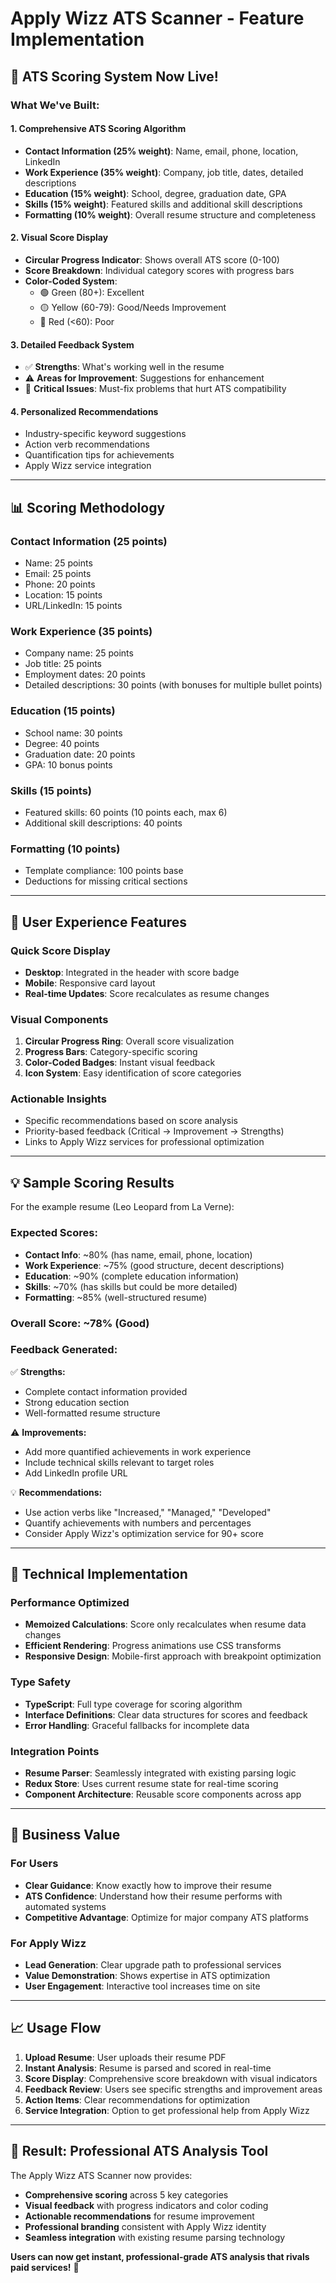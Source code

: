 # Apply Wizz ATS Scanner - Feature Implementation

## 🎯 **ATS Scoring System Now Live!**

### **What We've Built:**

#### **1. Comprehensive ATS Scoring Algorithm**
- **Contact Information (25% weight)**: Name, email, phone, location, LinkedIn
- **Work Experience (35% weight)**: Company, job title, dates, detailed descriptions
- **Education (15% weight)**: School, degree, graduation date, GPA
- **Skills (15% weight)**: Featured skills and additional skill descriptions
- **Formatting (10% weight)**: Overall resume structure and completeness

#### **2. Visual Score Display**
- **Circular Progress Indicator**: Shows overall ATS score (0-100)
- **Score Breakdown**: Individual category scores with progress bars
- **Color-Coded System**: 
  - 🟢 Green (80+): Excellent
  - 🟡 Yellow (60-79): Good/Needs Improvement
  - 🔴 Red (<60): Poor

#### **3. Detailed Feedback System**
- ✅ **Strengths**: What's working well in the resume
- ⚠️ **Areas for Improvement**: Suggestions for enhancement
- 🚨 **Critical Issues**: Must-fix problems that hurt ATS compatibility

#### **4. Personalized Recommendations**
- Industry-specific keyword suggestions
- Action verb recommendations
- Quantification tips for achievements
- Apply Wizz service integration

---

## 📊 **Scoring Methodology**

### **Contact Information (25 points)**
- Name: 25 points
- Email: 25 points
- Phone: 20 points
- Location: 15 points
- URL/LinkedIn: 15 points

### **Work Experience (35 points)**
- Company name: 25 points
- Job title: 25 points
- Employment dates: 20 points
- Detailed descriptions: 30 points (with bonuses for multiple bullet points)

### **Education (15 points)**
- School name: 30 points
- Degree: 40 points
- Graduation date: 20 points
- GPA: 10 bonus points

### **Skills (15 points)**
- Featured skills: 60 points (10 points each, max 6)
- Additional skill descriptions: 40 points

### **Formatting (10 points)**
- Template compliance: 100 points base
- Deductions for missing critical sections

---

## 🎨 **User Experience Features**

### **Quick Score Display**
- **Desktop**: Integrated in the header with score badge
- **Mobile**: Responsive card layout
- **Real-time Updates**: Score recalculates as resume changes

### **Visual Components**
1. **Circular Progress Ring**: Overall score visualization
2. **Progress Bars**: Category-specific scoring
3. **Color-Coded Badges**: Instant visual feedback
4. **Icon System**: Easy identification of score categories

### **Actionable Insights**
- Specific recommendations based on score analysis
- Priority-based feedback (Critical → Improvement → Strengths)
- Links to Apply Wizz services for professional optimization

---

## 💡 **Sample Scoring Results**

For the example resume (Leo Leopard from La Verne):

### **Expected Scores:**
- **Contact Info**: ~80% (has name, email, phone, location)
- **Work Experience**: ~75% (good structure, decent descriptions)
- **Education**: ~90% (complete education information)
- **Skills**: ~70% (has skills but could be more detailed)
- **Formatting**: ~85% (well-structured resume)

### **Overall Score**: ~78% (Good)

### **Feedback Generated:**
✅ **Strengths:**
- Complete contact information provided
- Strong education section
- Well-formatted resume structure

⚠️ **Improvements:**
- Add more quantified achievements in work experience
- Include technical skills relevant to target roles
- Add LinkedIn profile URL

💡 **Recommendations:**
- Use action verbs like "Increased," "Managed," "Developed"
- Quantify achievements with numbers and percentages
- Consider Apply Wizz's optimization service for 90+ score

---

## 🚀 **Technical Implementation**

### **Performance Optimized**
- **Memoized Calculations**: Score only recalculates when resume data changes
- **Efficient Rendering**: Progress animations use CSS transforms
- **Responsive Design**: Mobile-first approach with breakpoint optimization

### **Type Safety**
- **TypeScript**: Full type coverage for scoring algorithm
- **Interface Definitions**: Clear data structures for scores and feedback
- **Error Handling**: Graceful fallbacks for incomplete data

### **Integration Points**
- **Resume Parser**: Seamlessly integrated with existing parsing logic
- **Redux Store**: Uses current resume state for real-time scoring
- **Component Architecture**: Reusable score components across app

---

## 🎯 **Business Value**

### **For Users**
- **Clear Guidance**: Know exactly how to improve their resume
- **ATS Confidence**: Understand how their resume performs with automated systems
- **Competitive Advantage**: Optimize for major company ATS platforms

### **For Apply Wizz**
- **Lead Generation**: Clear upgrade path to professional services
- **Value Demonstration**: Shows expertise in ATS optimization
- **User Engagement**: Interactive tool increases time on site

---

## 📈 **Usage Flow**

1. **Upload Resume**: User uploads their resume PDF
2. **Instant Analysis**: Resume is parsed and scored in real-time
3. **Score Display**: Comprehensive score breakdown with visual indicators
4. **Feedback Review**: Users see specific strengths and improvement areas
5. **Action Items**: Clear recommendations for optimization
6. **Service Integration**: Option to get professional help from Apply Wizz

---

## 🎊 **Result: Professional ATS Analysis Tool**

The Apply Wizz ATS Scanner now provides:
- **Comprehensive scoring** across 5 key categories
- **Visual feedback** with progress indicators and color coding
- **Actionable recommendations** for resume improvement
- **Professional branding** consistent with Apply Wizz identity
- **Seamless integration** with existing resume parsing technology

**Users can now get instant, professional-grade ATS analysis that rivals paid services!** 🚀